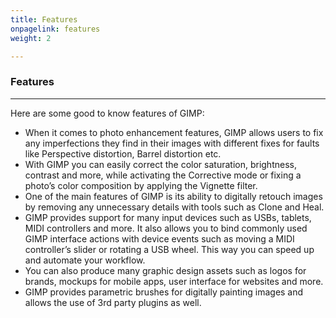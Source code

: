 ```yaml
---
title: Features
onpagelink: features
weight: 2

---
```


### **Features**
--------

Here are some good to know features of GIMP:

- When it comes to photo enhancement features, GIMP allows users to fix any imperfections they find in their images with different fixes for faults like Perspective distortion, Barrel distortion etc.
- With GIMP you can easily correct the color saturation, brightness, contrast and more, while activating the Corrective mode or fixing a photo’s color composition by applying the Vignette filter.
- One of the main features of GIMP is its ability to digitally retouch images by removing any unnecessary details with tools such as Clone and Heal.
- GIMP provides support for many input devices such as USBs, tablets, MIDI controllers and more. It also allows you to bind commonly used GIMP interface actions with device events such as moving a MIDI controller’s slider or rotating a USB wheel. This way you can speed up and automate your workflow.
- You can also produce many graphic design assets such as logos for brands, mockups for mobile apps, user interface for websites and more.
- GIMP provides parametric brushes for digitally painting images and allows the use of 3rd party plugins as well.
 

